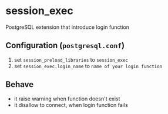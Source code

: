 # session_exec
PostgreSQL extension that introduce login function

## Configuration (`postgresql.conf`)

1. set `session_preload_libraries` to `session_exec`
2. set `session_exec.login_name` to `name of your login function`

## Behave

* it raise warning when function doesn't exist
* it disallow to connect, when login function fails
